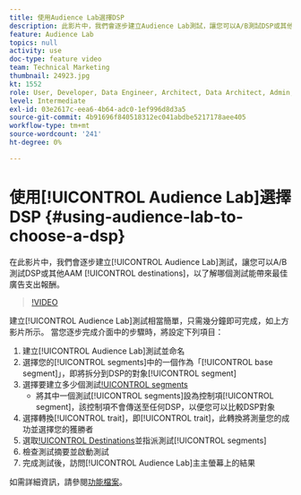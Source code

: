```yaml
---
title: 使用Audience Lab選擇DSP
description: 此影片中，我們會逐步建立Audience Lab測試，讓您可以A/B測試DSP或其他AAM目的地，以了解哪個目的地能帶來最佳廣告投入報酬。
feature: Audience Lab
topics: null
activity: use
doc-type: feature video
team: Technical Marketing
thumbnail: 24923.jpg
kt: 1552
role: User, Developer, Data Engineer, Architect, Data Architect, Admin, Leader
level: Intermediate
exl-id: 03e2617c-eea6-4b64-adc0-1ef996d8d3a5
source-git-commit: 4b91696f840518312ec041abdbe5217178aee405
workflow-type: tm+mt
source-wordcount: '241'
ht-degree: 0%

---
```


# 使用[!UICONTROL Audience Lab]選擇DSP {#using-audience-lab-to-choose-a-dsp}

在此影片中，我們會逐步建立[!UICONTROL Audience Lab]測試，讓您可以A/B測試DSP或其他AAM [!UICONTROL destinations]，以了解哪個測試能帶來最佳廣告支出報酬。

>[!VIDEO](https://video.tv.adobe.com/v/24923/?quality=12)

建立[!UICONTROL Audience Lab]測試相當簡單，只需幾分鐘即可完成，如上方影片所示。 當您逐步完成介面中的步驟時，將設定下列項目：

1. 建立[!UICONTROL Audience Lab]測試並命名
1. 選擇您的[!UICONTROL segments]中的一個作為「[!UICONTROL base segment]」，即將拆分到DSP的對象[!UICONTROL segment]
1. 選擇要建立多少個測試[!UICONTROL segments](要測試多少個DSP?)
   * 將其中一個測試[!UICONTROL segments]設為控制項[!UICONTROL segment]，該控制項不會傳送至任何DSP，以便您可以比較DSP對象
1. 選擇轉換[!UICONTROL trait]，即[!UICONTROL trait]，此轉換將測量您的成功並選擇您的獲勝者
1. 選取[!UICONTROL Destinations](即DSP)並指派測試[!UICONTROL segments]
1. 檢查測試摘要並啟動測試
1. 完成測試後，訪問[!UICONTROL Audience Lab]主主螢幕上的結果

如需詳細資訊，請參閱[功能檔案](https://marketing.adobe.com/resources/help/en_US/aam/audience-lab.html)。
